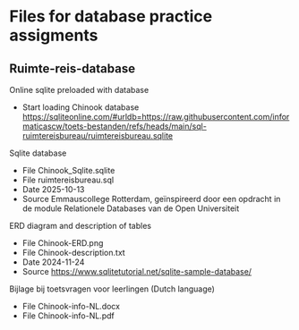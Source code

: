 # Files for database practice assigments

## Ruimte-reis-database
Online sqlite preloaded with database
- Start loading Chinook database<br>
  https://sqliteonline.com/#urldb=https://raw.githubusercontent.com/informaticascw/toets-bestanden/refs/heads/main/sql-ruimtereisbureau/ruimtereisbureau.sqlite

Sqlite database
- File Chinook_Sqlite.sqlite
- File ruimtereisbureau.sql
- Date 2025-10-13
- Source Emmauscollege Rotterdam, geïnspireerd door een opdracht in de module Relationele Databases van de Open Universiteit

ERD diagram and description of tables
- File Chinook-ERD.png 
- File Chinook-description.txt
- Date 2024-11-24
- Source https://www.sqlitetutorial.net/sqlite-sample-database/

Bijlage bij toetsvragen voor leerlingen (Dutch language)
- File Chinook-info-NL.docx
- File Chinook-info-NL.pdf

